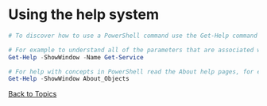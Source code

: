 # Using the help system

```PowerShell
# To discover how to use a PowerShell command use the Get-Help command

# For example to understand all of the parameters that are associated with the Get-Service command run the following command:
Get-Help -ShowWindow -Name Get-Service

# For help with concepts in PowerShell read the About help pages, for example:
Get-Help -ShowWindow About_Objects 
```

[Back to Topics](../README.md)

